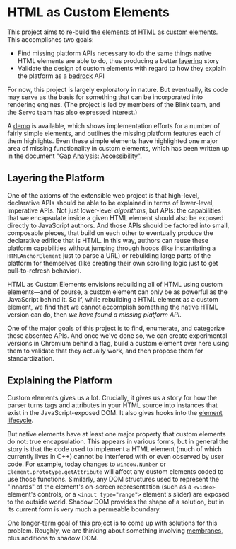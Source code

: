 # HTML as Custom Elements

This project aims to re-build [the elements of HTML](http://www.whatwg.org/specs/web-apps/current-work/multipage/indices.html#elements-3) as [custom elements](http://w3c.github.io/webcomponents/spec/custom/). This accomplishes two goals:

- Find missing platform APIs necessary to do the same things native HTML elements are able to do, thus producing a better [layering](http://infrequently.org/2012/11/layers-of-confusion/) story
- Validate the design of custom elements with regard to how they explain the platform as a [bedrock](http://infrequently.org/2012/04/bedrock/) API

For now, this project is largely exploratory in nature. But eventually, its code may serve as the basis for something that can be incorporated into rendering engines. (The project is led by members of the Blink team, and the Servo team has also expressed interest.)

A [demo](https://domenic.github.io/html-as-custom-elements/) is available, which shows implementation efforts for a number of fairly simple elements, and outlines the missing platform features each of them highlights. Even these simple elements have highlighted one major area of missing functionality in custom elements, which has been written up in the document ["Gap Analysis: Accessibility"](https://github.com/domenic/html-as-custom-elements/blob/master/docs/accessibility.md).

## Layering the Platform

One of the axioms of the extensible web project is that high-level, declarative APIs should be able to be explained in terms of lower-level, imperative APIs. Not just lower-level _algorithms_, but APIs: the capabilities that we encapsulate inside a given HTML element should also be exposed directly to JavaScript authors. And those APIs should be factored into small, composable pieces, that build on each other to eventually produce the declarative edifice that is HTML. In this way, authors can reuse these platform capabilities without jumping through hoops (like instantiating a `HTMLAnchorElement` just to parse a URL) or rebuilding large parts of the platform for themselves (like creating their own scrolling logic just to get pull-to-refresh behavior).

HTML as Custom Elements envisions rebuilding all of HTML using custom elements—and of course, a custom element can only be as powerful as the JavaScript behind it. So if, while rebuilding a HTML element as a custom element, we find that we cannot accomplish something the native HTML version can do, then _we have found a missing platform API_.

One of the major goals of this project is to find, enumerate, and categorize these absentee APIs. And once we've done so, we can create experimental versions in Chromium behind a flag, build a custom element over here using them to validate that they actually work, and then propose them for standardization.

## Explaining the Platform

Custom elements gives us a lot. Crucially, it gives us a story for how the parser turns tags and attributes in your HTML source into instances that exist in the JavaScript-exposed DOM. It also gives hooks into the [element lifecycle](http://w3c.github.io/webcomponents/spec/custom/#custom-element-lifecycle).

But native elements have at least one major property that custom elements do not: true encapsulation. This appears in various forms, but in general the story is that the code used to implement a HTML element (much of which currently lives in C++) cannot be interfered with or even observed by user code. For example, today changes to `window.Number` or `Element.prototype.getAttribute` will affect any custom elements coded to use those functions. Similarly, any DOM structures used to represent the "innards" of the element's on-screen representation (such as a `<video>` element's controls, or a `<input type="range">` element's slider) are exposed to the outside world. Shadow DOM provides the shape of a solution, but in its current form is very much a permeable boundary.

One longer-term goal of this project is to come up with solutions for this problem. Roughly, we are thinking about something involving [membranes](http://soft.vub.ac.be/~tvcutsem/invokedynamic/js-membranes), plus additions to shadow DOM.
